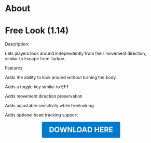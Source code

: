 # About

# Free Look (1.14)

Description:

Lets players look around independently from their movement direction, similar to Escape from Tarkov.

Features:

Adds the ability to look around without turning the body

Adds a toggle key similar to EFT

Adds movement direction preservation

Adds adjustable sensitivity while freelooking

Adds optional head tracking support

<p align="center"><a href="https://github.com/LiliaFramework/Modules/raw/refs/heads/gh-pages/freelook.zip" style="display:inline-block;padding:12px 24px;font-size:1.5rem;font-weight:bold;text-decoration:none;color:#fff;background-color:#007acc;border-radius:4px;">DOWNLOAD HERE</a></p>